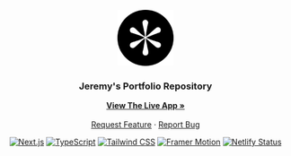 <div align="center">
  <p align="center">
  <img src="logo.png" alt="Altos AI Logo" width=100>
  </p>

  <h3 align="center">Jeremy's Portfolio Repository</h3>

  <p align="center">
    <a href="https://jeremy0x.tech"><strong>View The Live App »</strong></a>
    <br />
    <br />
    <a href="https://github.com/jeremy0x/personal-website/issues/new?assignees=jeremy0x&labels=enhancement&projects=&template=feature_request.yml&title=%5BFEAT%5D%3A+">Request Feature</a>
    ·
    <a href="https://github.com/jeremy0x/personal-website/issues/new?assignees=jeremy0x&labels=bug&projects=&template=bug_report.yml&title=%5BBUG%5D%3A+">Report Bug</a>
  </p>

  [![Next.js](https://img.shields.io/badge/-Next.js-06B6D4?logo=Next.js&logoColor=white&color=black)](https://tailwindcss.com/)
  [![TypeScript](https://img.shields.io/badge/-TypeScript-blue?logo=TypeScript&logoColor=white&color=blue)](https://developer.mozilla.org/en-US/docs/Web/TypeScript)
  [![Tailwind CSS](https://img.shields.io/badge/-Tailwind%20CSS-06B6D4?logo=Tailwind%20CSS&logoColor=black&color=white)](https://tailwindcss.com/)
  [![Framer Motion](https://img.shields.io/badge/-Framer%20Motion-blue?logo=Framer)](https://www.framer.com/api/motion/)
  [![Netlify Status](https://api.netlify.com/api/v1/badges/af000efa-0df1-4421-9602-09cdbff70851/deploy-status)](https://app.netlify.com/sites/jeremy0x/deploys)
</div>
